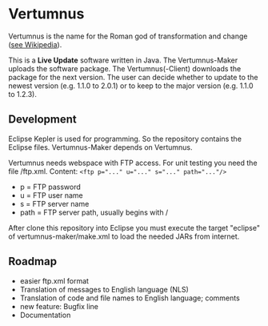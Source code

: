 # Vertumnus

Vertumnus is the name for the Roman god of transformation and change ([see Wikipedia](http://en.wikipedia.org/wiki/Vertumnus)).

This is a **Live Update** software written in Java. The Vertumnus-Maker uploads the software package.
The Vertumnus(-Client) downloads the package for the next version. The user can decide whether to update
to the newest version (e.g. 1.1.0 to 2.0.1) or to keep to the major version (e.g. 1.1.0 to 1.2.3).

## Development

Eclipse Kepler is used for programming. So the repository contains the Eclipse files.
Vertumnus-Maker depends on Vertumnus.

Vertumnus needs webspace with FTP access. For unit testing you need the file /ftp.xml.
Content: `<ftp p="..." u="..." s="..." path="..."/>`

* p = FTP password
* u = FTP user name
* s = FTP server name
* path = FTP server path, usually begins with /

After clone this repository into Eclipse you must execute the target "eclipse" of vertumnus-maker/make.xml to load the needed JARs from internet.

## Roadmap

* easier ftp.xml format
* Translation of messages to English language (NLS)
* Translation of code and file names to English language; comments
* new feature: Bugfix line
* Documentation
